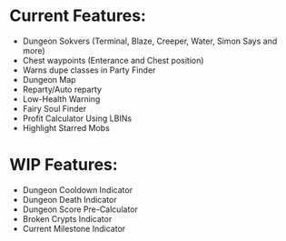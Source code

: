 # Current Features:
+ Dungeon Sokvers (Terminal, Blaze, Creeper, Water, Simon Says and more)
+ Chest waypoints (Enterance and Chest position)
+ Warns dupe classes in Party Finder
+ Dungeon Map
+ Reparty/Auto reparty
+ Low-Health Warning
+ Fairy Soul Finder
+ Profit Calculator Using LBINs
+ Highlight Starred Mobs

# WIP Features:
+ Dungeon Cooldown Indicator
+ Dungeon Death Indicator
+ Dungeon Score Pre-Calculator
+ Broken Crypts Indicator
+ Current Milestone Indicator
